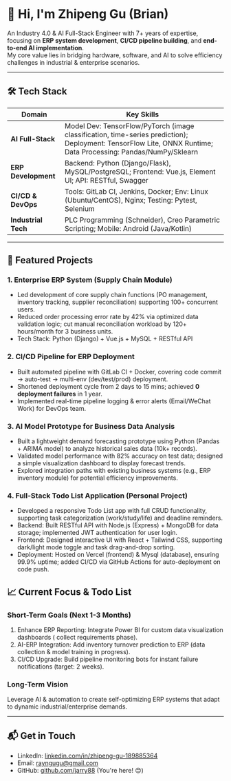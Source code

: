 # 👋 Hi, I'm Zhipeng Gu (Brian)  

An Industry 4.0 & AI Full-Stack Engineer with 7+ years of expertise, focusing on **ERP system development**, **CI/CD pipeline building**, and **end-to-end AI implementation**.  
My core value lies in bridging hardware, software, and AI to solve efficiency challenges in industrial & enterprise scenarios.

---

## 🛠️ Tech Stack  
| Domain               | Key Skills                                                                 |
|----------------------|----------------------------------------------------------------------------|
| **AI Full-Stack**    | Model Dev: TensorFlow/PyTorch (image classification, time-series prediction); Deployment: TensorFlow Lite, ONNX Runtime; Data Processing: Pandas/NumPy/Sklearn |
| **ERP Development**  | Backend: Python (Django/Flask), MySQL/PostgreSQL; Frontend: Vue.js, Element UI; API: RESTful, Swagger |
| **CI/CD & DevOps**   | Tools: GitLab CI, Jenkins, Docker; Env: Linux (Ubuntu/CentOS), Nginx; Testing: Pytest, Selenium |
| **Industrial Tech**  | PLC Programming (Schneider), Creo Parametric Scripting; Mobile: Android (Java/Kotlin) |

---

## 🌟 Featured Projects  
### 1. Enterprise ERP System (Supply Chain Module)  
- Led development of core supply chain functions (PO management, inventory tracking, supplier reconciliation) supporting 100+ concurrent users.  
- Reduced order processing error rate by 42% via optimized data validation logic; cut manual reconciliation workload by 120+ hours/month for 3 business units.  
- Tech Stack: Python (Django) + Vue.js + MySQL + RESTful API  

### 2. CI/CD Pipeline for ERP Deployment  
- Built automated pipeline with GitLab CI + Docker, covering code commit → auto-test → multi-env (dev/test/prod) deployment.  
- Shortened deployment cycle from 2 days to 15 mins; achieved **0 deployment failures** in 1 year.  
- Implemented real-time pipeline logging & error alerts (Email/WeChat Work) for DevOps team.  

### 3. AI Model Prototype for Business Data Analysis  
- Built a lightweight demand forecasting prototype using Python (Pandas + ARIMA model) to analyze historical sales data (10k+ records).  
- Validated model performance with 82% accuracy on test data; designed a simple visualization dashboard to display forecast trends.  
- Explored integration paths with existing business systems (e.g., ERP inventory module) for potential efficiency improvements.  

### 4. Full-Stack Todo List Application (Personal Project)  
- Developed a responsive Todo List app with full CRUD functionality, supporting task categorization (work/study/life) and deadline reminders.  
- Backend: Built RESTful API with Node.js (Express) + MongoDB for data storage; implemented JWT authentication for user login.  
- Frontend: Designed interactive UI with React + Tailwind CSS, supporting dark/light mode toggle and task drag-and-drop sorting.  
- Deployment: Hosted on Vercel (frontend) & Mysql  (database), ensuring 99.9% uptime; added CI/CD via GitHub Actions for auto-deployment on code push.

## 📈 Current Focus & Todo List  
### Short-Term Goals (Next 1-3 Months)  
1. Enhance ERP Reporting: Integrate Power BI for custom data visualization dashboards ( collect requirements phase).  
2. AI-ERP Integration: Add inventory turnover prediction to ERP (data collection & model training in progress).  
3. CI/CD Upgrade: Build pipeline monitoring bots for instant failure notifications (target: 2 weeks).  

### Long-Term Vision  
Leverage AI & automation to create self-optimizing ERP systems that adapt to dynamic industrial/enterprise demands.

---

## 📬 Get in Touch  
- LinkedIn: [linkedin.com/in/zhipeng-gu-189885364](https://linkedin.com/in/zhipeng-gu-189885364)  
- Email: rayngugu@gmail.com  
- GitHub: [github.com/jarry88](https://github.com/jarry88) (You're here! 😊)
